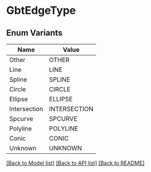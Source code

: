 # GbtEdgeType

## Enum Variants

| Name | Value |
|---- | -----|
| Other | OTHER |
| Line | LINE |
| Spline | SPLINE |
| Circle | CIRCLE |
| Ellipse | ELLIPSE |
| Intersection | INTERSECTION |
| Spcurve | SPCURVE |
| Polyline | POLYLINE |
| Conic | CONIC |
| Unknown | UNKNOWN |


[[Back to Model list]](../README.md#documentation-for-models) [[Back to API list]](../README.md#documentation-for-api-endpoints) [[Back to README]](../README.md)


